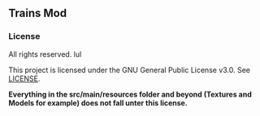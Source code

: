 ## Trains Mod

### License

All rights reserved. lul

This project is licensed under the GNU General Public License v3.0. See [LICENSE](LICENSE.txt).

**Everything in the src/main/resources folder and beyond (Textures and Models for example) does not fall unter this license.**
